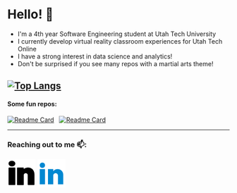 # Hello! 👋

- I'm a 4th year Software Engineering student at Utah Tech University 
- I currently develop virtual reality classroom experiences for Utah Tech Online
- I have a strong interest in data science and analytics!
- Don't be surprised if you see many repos with a martial arts theme!

<!--[![Angel's GitHub stats](https://github-readme-stats.vercel.app/api?username=angel-721&count_private=true&hide=stars&show_icons=true&theme=omni)](https://github.com/angel-721)&nbsp; &nbsp;-->
[![Top Langs](https://github-readme-stats.vercel.app/api/top-langs/?username=angel-721&count_private=true&langs_count=10&hide_progress=true&theme=omni)](https://github.com/angel-721)
---
#### Some fun repos:
[![Readme Card](https://github-readme-stats.vercel.app/api/pin/?username=angel-721&repo=tweepy-media-bot&theme=omni)](https://github.com/angel-721/tweepy-media-bot)
&nbsp;
[![Readme Card](https://github-readme-stats.vercel.app/api/pin/?username=angel-721&repo=UFP&theme=omni)](https://github.com/angel-721/UFP)

---
### Reaching out to me 📫: 
[![linkedin](./imgs/linkedin-light.svg)](https://www.linkedin.com/in/angel-velasquez-569102184/#gh-light-mode-only)
[![linkedin](./imgs/linkedin-dark.svg)](https://www.linkedin.com/in/angel-velasquez-569102184/#gh-dark-mode-only)

<!--
**angel-721/angel-721** is a ✨ _special_ ✨ repository because its `README.md` (this file) appears on your GitHub profile.

Here are some ideas to get you started:

- 🔭 I’m currently working on ...
- 🌱 I’m currently learning ...
- 👯 I’m looking to collaborate on ...
- 🤔 I’m looking for help with ...
- 💬 Ask me about ...
- 📫 How to reach me: ...
- 😄 Pronouns: ...
- ⚡ Fun fact: ...
-->
